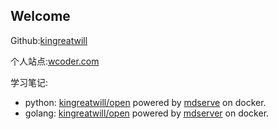 ## Welcome
Github:[kingreatwill](https://github.com/kingreatwill)

个人站点:[wcoder.com](http://wcoder.com/)

学习笔记:
- python: [kingreatwill/open](http://open.wcoder.com) powered by [mdserve](https://github.com/kingreatwill/mdserve) on docker.
- golang: [kingreatwill/open](http://note.wcoder.com) powered by [mdserver](https://github.com/kingreatwill/mdserver) on docker.
